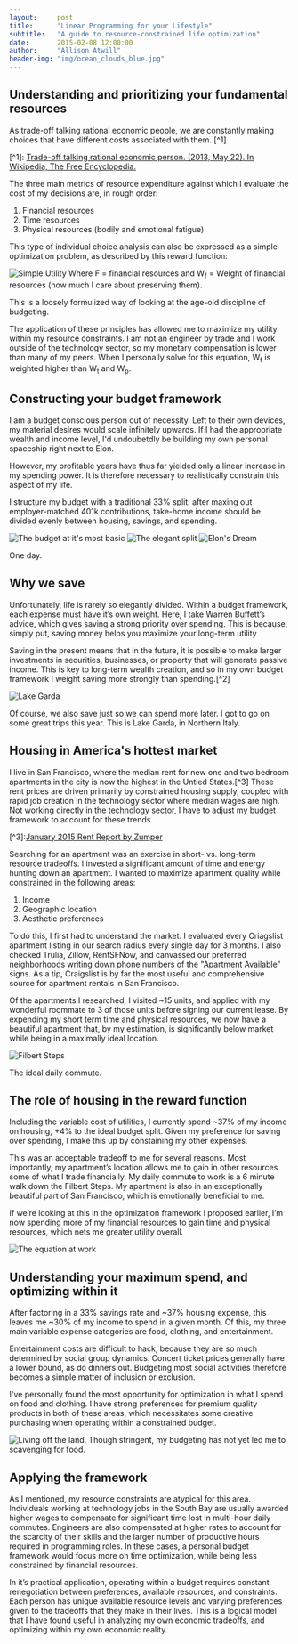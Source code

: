 ```yaml
---
layout:     post
title:      "Linear Programming for your Lifestyle"
subtitle:   "A guide to resource-constrained life optimization"
date:       2015-02-08 12:00:00
author:     "Allison Atwill"
header-img: "img/ocean_clouds_blue.jpg"
---
```


<h2 class="section-heading">Understanding and prioritizing your fundamental resources</h2>

<p markdown="1">As trade-off talking rational economic people, we are constantly making choices that have different costs associated with them. [^1]</p>
[^1]:  <a href="http://en.wikipedia.org/w/index.php?title=Trade-off_talking_rational_economic_person">Trade-off talking rational economic person. (2013, May 22). In Wikipedia, The Free Encyclopedia.</a>


<p>The three main metrics of resource expenditure against which I evaluate the cost of my decisions are, in rough order:</p>

<ol>
		<li>Financial resources</li>
		<li>Time resources </li>
		<li>Physical resources (bodily and emotional fatigue)</li>
</ol>

<p>This type of individual choice analysis can also be expressed as a simple optimization problem, as described by this reward function: </p>

<img src="{{ site.baseurl }}/img/utility-function.jpg" alt="Simple Utility">
<span class="caption text-muted">Where F = financial resources and W<sub>f</sub> = Weight of financial resources (how much I care about preserving them).  </span>

<p>This is a loosely formulized way of looking at the age-old discipline of budgeting.</p>

<p> The application of these principles has allowed me to maximize my utility within my resource constraints. I am not an engineer by trade and I work outside of the technology sector, so my monetary compensation is lower than many of my peers. When I personally solve for this equation, W<sub>f</sub> is weighted higher than W<sub>t</sub> and W<sub>p</sub>.</p>

<h2 class="section-heading">Constructing your budget framework</h2>

<p>I am a budget conscious person out of necessity.  Left to their own devices, my material desires would scale infinitely upwards. If I had the appropriate wealth and income level, I'd undoubetdly be building my own personal spaceship right next to Elon.</p>

<p>However, my profitable years have thus far yielded only a linear increase in my spending power. It is therefore necessary to  realistically constrain this aspect of my life. </p>

<p> I structure my budget with a traditional 33% split: after maxing out employer-matched 401k contributions, take-home income should be divided evenly between housing, savings, and spending. </p>

<img src="{{ site.baseurl }}/img/income-equation.jpg" alt="The budget at it's most basic">

<img src="{{ site.baseurl }}/img/rent-saving-spending.jpg" alt="The elegant split">

<img src="{{ site.baseurl }}/img/dragonv2.jpg" alt="Elon's Dream">

<span class="caption text-muted">One day.</span>


<h2 class="section-heading">Why we save</h2>

<p> Unfortunately, life is rarely so elegantly divided.  Within a budget framework, each expense must have it’s own weight. Here, I take Warren Buffett’s advice, which gives saving a strong priority over spending. This is because, simply put, saving money helps you maximize your long-term utility</p>

<p markdown="1">Saving in the present means that in the future, it is possible to make larger investments in securities, businesses, or property that will generate passive income. This is key to long-term wealth creation, and so in my own budget framework I weight saving more strongly than spending.[^2]</p>

[^2]: <a href="http://www.warrenbuffett.com/warren-buffett-10-ways-to-get-rich/"> Warren Buffett's 10 Ways to Get Rich</a>

 <img src="{{ site.baseurl }}/img/lake-garda.jpg" alt="Lake Garda">

<span class="caption text-muted">Of course, we also save just so we can spend more later. I got to go on some great trips this year.  This is Lake Garda, in Northern Italy.</span>


<h2 class="section-heading">Housing in America's hottest market</h2>

<p markdown="1"> I live in San Francisco, where the median rent for new one and two bedroom apartments in the city is now the highest in the Untied States.[^3]   These rent prices are driven primarily by constrained housing supply, coupled with rapid job creation in the technology sector where median wages are high. Not working directly in the technology sector, I have to adjust my budget framework to account for these trends.</p>
[^3]:<a href="http://blog.zumper.com/wp-content/uploads/2015/02/January-2015-Rent-Report.pdf">January 2015 Rent Report by Zumper</a>

<p>Searching for an apartment was an exercise in short- vs. long-term resource tradeoffs. I invested a significant amount of time and energy hunting down an apartment.  I wanted to maximize apartment quality while constrained in the following areas:</p>

<ol>
 	<li>Income</li> 
 	<li>Geographic location</li>
 	<li>Aesthetic preferences</li> 
 </ol>

<p>To do this, I first had to understand the market.  I evaluated every Criagslist apartment listing in our search radius every single day for 3 months. I also checked Trulia, Zillow, RentSFNow, and canvassed our preferred neighborhoods writing down phone numbers of the "Apartment Available" signs.  As a tip, Craigslist is by far the most useful and comprehensive source for apartment rentals in San Francisco. </p>

<p>Of the apartments I researched, I visited ~15 units, and applied with my wonderful roommate to 3 of those units before signing our current lease.  By expending my short term time and physical resources, we now have a beautiful apartment that, by my estimation, is significantly below market while being in a maximally ideal location.</P>


<img src="{{ site.baseurl }}/img/sharonodegaard-filbert.jpg" alt="Filbert Steps">

<span class="caption text-muted">The ideal daily commute.</span>




<h2 class="section-heading">The role of housing in the reward function</h2>

<p> Including the variable cost of utilities, I currently spend ~37% of my income on housing, +4% to the ideal budget split.  Given my preference for saving over spending, I make this up by constaining my other expenses.</p>

<p>This was an acceptable tradeoff to me for several reasons. Most importantly, my apartment’s location allows me to gain in other resources some of what I trade financially. My daily commute to work is a 6 minute walk down the Filbert Steps. My apartment is also in an exceptionally beautiful part of San Francisco, which is emotionally beneficial to me. </p>

<p> If we’re looking at this in the optimization framework I proposed earlier, I’m now spending more of my financial resources to gain time and physical resources, which nets me greater utility overall.  </p>

<img src="{{ site.baseurl }}/img/housing-utility-function.jpg" alt="The equation at work">



<h2 class="section-heading">Understanding your maximum spend, and optimizing within it</h2>

<p> After factoring in a 33% savings rate and ~37% housing expense, this leaves me ~30% of my income to spend in a given month.  Of this, my three main variable expense categories are food, clothing, and entertainment. </p>
	

<p>Entertainment costs are difficult to hack, because they are so much determined by social group dynamics. Concert ticket prices generally have a lower bound, as do dinners out.  Budgeting most social activities therefore becomes a simple matter of inclusion or exclusion. </p>

<p>I've personally found the most opportunity for optimization in what I spend on food and clothing. I have strong preferences for premium quality products in both of these areas, which necessitates some creative purchasing when operating within a constrained budget. </p>


<a>
    <img src="{{ site.baseurl }}/img/mushroom.jpg" alt="Living off the land.">
</a>
<span class="caption text-muted">Though stringent, my budgeting has not yet led me to scavenging for food. </span>

<h2 class="section-heading">Applying the framework</h2>

<p>As I mentioned, my resource constraints are atypical for this area.  Individuals working at technology jobs in the South Bay are usually awarded higher wages to compensate for significant time lost in multi-hour daily commutes. Engineers are also compensated at higher rates to account for the scarcity of their skills and the larger number of productive hours required in programming roles.  In these cases, a personal budget framework would focus more on time optimization, while being less constrained by financial resources.</p>


<p>In it’s practical application, operating within a budget requires constant renegotiation between preferences, available resources, and constraints. Each person has unique available resource levels and varying preferences given to the tradeoffs that they make in their lives. This is a logical model that I have found useful in analyzing my own economic tradeoffs, and optimizing within my own economic reality.</p>






